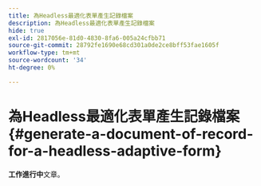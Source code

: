 ```yaml
---
title: 為Headless最適化表單產生記錄檔案
description: 為Headless最適化表單產生記錄檔案
hide: true
exl-id: 2817056e-81d0-4830-8fa6-005a24cfbb71
source-git-commit: 28792fe1690e68cd301a0de2ce8bff53fae1605f
workflow-type: tm+mt
source-wordcount: '34'
ht-degree: 0%

---
```


# 為Headless最適化表單產生記錄檔案 {#generate-a-document-of-record-for-a-headless-adaptive-form}

<span class="preview"> **工作進行中**&#x200B;文章。</span>
